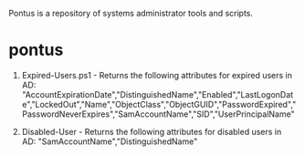 Pontus is a repository of systems administrator tools and scripts.



# pontus

1. Expired-Users.ps1 - Returns the following attributes for expired users in AD: "AccountExpirationDate","DistinguishedName","Enabled","LastLogonDate","LockedOut","Name","ObjectClass","ObjectGUID","PasswordExpired","PasswordNeverExpires","SamAccountName","SID","UserPrincipalName"

2. Disabled-User - Returns the following attributes for disabled users in AD: "SamAccountName","DistinguishedName"
